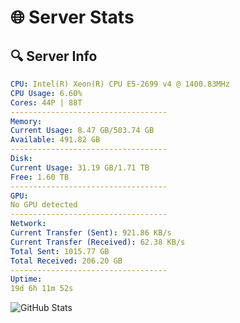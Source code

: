 # 🌐 Server Stats
## 🔍 Server Info
```yaml
CPU: Intel(R) Xeon(R) CPU E5-2699 v4 @ 1400.83MHz
CPU Usage: 6.60%
Cores: 44P | 88T
-----------------------------------
Memory:
Current Usage: 8.47 GB/503.74 GB
Available: 491.82 GB
-----------------------------------
Disk:
Current Usage: 31.19 GB/1.71 TB
Free: 1.60 TB
-----------------------------------
GPU:
No GPU detected
-----------------------------------
Network:
Current Transfer (Sent): 921.86 KB/s
Current Transfer (Received): 62.38 KB/s
Total Sent: 1015.77 GB
Total Received: 206.20 GB
-----------------------------------
Uptime:
19d 6h 11m 52s
```
![GitHub Stats](https://img.shields.io/badge/Updated-2025-05-08_23:20:40-blue)